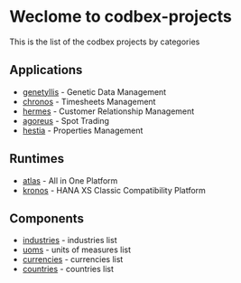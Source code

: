 # Weclome to codbex-projects

This is the list of the codbex projects by categories

## Applications

- [genetyllis](https://github.com/codbex/codbex-genetyllis) - Genetic Data Management
- [chronos](https://github.com/codbex/codbex-chronos) - Timesheets Management
- [hermes](https://github.com/codbex/codbex-hermes) - Customer Relationship Management
- [agoreus](https://github.com/codbex/codbex-agoreus) - Spot Trading
- [hestia](https://github.com/codbex/codbex-hestia) - Properties Management

## Runtimes

- [atlas](https://github.com/codbex/codbex-atlas) - All in One Platform
- [kronos](https://github.com/codbex/codbex-kronos) - HANA XS Classic Compatibility Platform

## Components

- [industries](https://github.com/codbex/codbex-industries) - industries list
- [uoms](https://github.com/codbex/codbex-uoms) - units of measures list
- [currencies](https://github.com/codbex/codbex-currencies) - currencies list
- [countries](https://github.com/codbex/codbex-countries) - countries list
